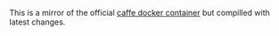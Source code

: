This is a mirror of the official [caffe docker container](https://hub.docker.com/r/bvlc/caffe) but compilled with latest changes.
